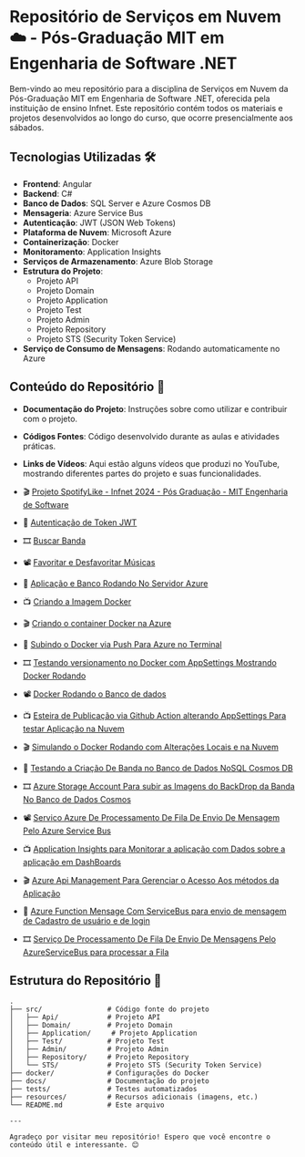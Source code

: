 # Repositório de Serviços em Nuvem ☁️ - Pós-Graduação MIT em Engenharia de Software .NET

Bem-vindo ao meu repositório para a disciplina de Serviços em Nuvem da Pós-Graduação MIT em Engenharia de Software .NET, oferecida pela instituição de ensino Infnet. Este repositório contém todos os materiais e projetos desenvolvidos ao longo do curso, que ocorre presencialmente aos sábados.

## Tecnologias Utilizadas 🛠️

- **Frontend**: Angular
- **Backend**: C#
- **Banco de Dados**: SQL Server e Azure Cosmos DB
- **Mensageria**: Azure Service Bus
- **Autenticação**: JWT (JSON Web Tokens)
- **Plataforma de Nuvem**: Microsoft Azure
- **Containerização**: Docker
- **Monitoramento**: Application Insights
- **Serviços de Armazenamento**: Azure Blob Storage
- **Estrutura do Projeto**:
  - Projeto API
  - Projeto Domain
  - Projeto Application
  - Projeto Test
  - Projeto Admin
  - Projeto Repository
  - Projeto STS (Security Token Service)
- **Serviço de Consumo de Mensagens**: Rodando automaticamente no Azure

## Conteúdo do Repositório 📁

- **Documentação do Projeto**: Instruções sobre como utilizar e contribuir com o projeto.
- **Códigos Fontes**: Código desenvolvido durante as aulas e atividades práticas.
- **Links de Vídeos**: Aqui estão alguns vídeos que produzi no YouTube, mostrando diferentes partes do projeto e suas funcionalidades.

- 🎬 [Projeto SpotifyLike - Infnet 2024 - Pós Graduação - MIT Engenharia de Software](https://youtu.be/v_zdhG2T5cE)
- 🎥 [Autenticação de Token JWT](https://www.youtube.com/watch?v=1GfK7H36ZVU)
- 🎞️ [Buscar Banda](https://youtu.be/MgXDZwceaV4)
- 📽️ [Favoritar e Desfavoritar Músicas](https://youtu.be/2UdwRnDd-Kc)
- 🎦 [Aplicação e Banco Rodando No Servidor Azure](https://youtu.be/_XaBwYLlYJw)
- 📺 [Criando a Imagem Docker](https://youtu.be/gsyUsF-1Go0)
- 🎬 [Criando o container Docker na Azure](https://youtu.be/0xh5V38feDQ)
- 🎥 [Subindo o Docker via Push Para Azure no Terminal](https://youtu.be/3kfw9pYkq7Y)
- 🎞️ [Testando versionamento no Docker com AppSettings Mostrando Docker Rodando](https://youtu.be/sPJDxthVob4)
- 📽️ [Docker Rodando o Banco de dados](https://youtu.be/2ZhPSe8B-yc)
- 📺 [Esteira de Publicação via Github Action alterando AppSettings Para testar Aplicação na Nuvem](https://youtu.be/cmp8vtWHhnc)
- 🎬 [Simulando o Docker Rodando com Alterações Locais e na Nuvem](https://youtu.be/NFXx3PCe4QU)
- 🎥 [Testando a Criação De Banda no Banco de Dados NoSQL Cosmos DB](https://youtu.be/IGv8FXxOzr0)
- 🎞️ [Azure Storage Account Para subir as Imagens do BackDrop da Banda No Banco de Dados Cosmos](https://youtu.be/t4Z65O-jMzI)
- 📽️ [Servico Azure De Processamento De Fila De Envio De Mensagem Pelo Azure Service Bus](https://youtu.be/mCzUJzU1QiU)
- 📺 [Application Insights para Monitorar a aplicação com Dados sobre a aplicação em DashBoards](https://youtu.be/x6JaQ7h57iM)
- 🎬 [Azure Api Management Para Gerenciar o Acesso Aos métodos da Aplicação](https://youtu.be/l-EjKEfJ49s)
- 🎥 [Azure Function Mensage Com ServiceBus para envio de mensagem de Cadastro de usuário e de login](https://youtu.be/I65-7ghp1Ho)
- 🎞️ [Serviço De Processamento De Fila De Envio De Mensagens Pelo AzureServiceBus para processar a Fila](https://youtu.be/H1NOdGKksos)

## Estrutura do Repositório 📂

```plaintext
.
├── src/                # Código fonte do projeto
│   ├── Api/            # Projeto API
│   ├── Domain/         # Projeto Domain
│   ├── Application/     # Projeto Application
│   ├── Test/           # Projeto Test
│   ├── Admin/          # Projeto Admin
│   ├── Repository/     # Projeto Repository
│   └── STS/            # Projeto STS (Security Token Service)
├── docker/             # Configurações do Docker
├── docs/               # Documentação do projeto
├── tests/              # Testes automatizados
├── resources/          # Recursos adicionais (imagens, etc.)
└── README.md           # Este arquivo

---

Agradeço por visitar meu repositório! Espero que você encontre o conteúdo útil e interessante. 😊

